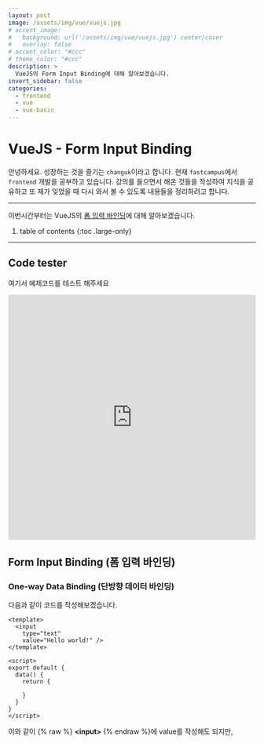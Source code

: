 ```yaml
---
layout: post
image: /assets/img/vue/vuejs.jpg
# accent_image:
#   background: url('/assets/img/vue/vuejs.jpg') center/cover
#   overlay: false
# accent_color: "#ccc"
# theme_color: "#ccc"
description: >
  VueJS의 Form Input Binding에 대해 알아보겠습니다.
invert_sidebar: false
categories:
  - frontend
  - vue
  - vue-basic
---
```


# VueJS - Form Input Binding

안녕하세요. 성장하는 것을 즐기는 `changuk`이라고 합니다. 현재 `fastcampus`에서 `frontend` 개발을 공부하고 있습니다. 강의를 들으면서 해온 것들을 작성하여 지식을 공유하고 또 제가 잊었을 때 다시 와서 볼 수 있도록 내용들을 정리하려고 합니다.

--- 

이번시간부터는 VueJS의 <a href="https://v3.vuejs-korea.org/guide/forms.html#%E1%84%91%E1%85%A9%E1%86%B7-%E1%84%8B%E1%85%B5%E1%86%B8%E1%84%85%E1%85%A7%E1%86%A8-%E1%84%87%E1%85%A1%E1%84%8B%E1%85%B5%E1%86%AB%E1%84%83%E1%85%B5%E1%86%BC" target="_blank">폼 입력 바인딩</a>에 대해 알아보겠습니다.

1. table of contents
{:toc .large-only}

---

## Code tester 
여기서 예제코드를 테스트 해주세요
<iframe src="https://codesandbox.io/embed/frosty-lake-khrk8?fontsize=14&hidenavigation=1&theme=dark"
     style="width:100%; height:500px; border:0; border-radius: 4px; overflow:hidden;"
     title="frosty-lake-khrk8"
     allow="accelerometer; ambient-light-sensor; camera; encrypted-media; geolocation; gyroscope; hid; microphone; midi; payment; usb; vr; xr-spatial-tracking"
     sandbox="allow-forms allow-modals allow-popups allow-presentation allow-same-origin allow-scripts"
   ></iframe>


## Form Input Binding (폼 입력 바인딩)

### One-way Data Binding (단방향 데이터 바인딩)
다음과 같이 코드를 작성해보겠습니다. 
```vue
<template>
  <input 
    type="text"
    value="Hello world!" />
</template>

<script>
export default {
  data() {
    return {

    }
  }
}
</script>
```
이와 같이 {% raw %} **\<input\>** {% endraw %}에 value를 작성해도 되지만, <script> 안에 **msg**문자열을 작성한 후 `v-bind 디렉티브`를 사용해서 값을 넣어줄 수도 있습니다. 또 **msg**문자열을 **<h1>**안에 작성해줄 수도 있습니다. 

```vue
<template>
  <h1>{% raw %}{{ msg }}{% endraw %}</h1>
  <input 
    type="text"
    :value="msg" />
</template>

<script>
export default {
  data() {
    return {
      msg: 'Hello world!'
    }
  }
}
</script>
```
이와 같이 데이터가 한 방향으로만 이동하면서 출력하고 있는 것을 **단방향 데이터 바인딩**이라고 합니다. 왜 단방향이냐면, {% raw %} **\<input\>** {% endraw %}의 텍스트를 아무리 바꾸어도 **<h1>**가 변하지 않기 때문이죠. <br>

### Two-way Data Binding (양방향 데이터 바인딩)

이 상태에서 `@input="handler"`라는 코드를 {% raw %} **\<input\>** {% endraw %}안에 추가해보겠습니다. 이 코드의 의미는, {% raw %} **\<input\>** {% endraw %}에 특정 데이터가 입력되기 시작하면, 그러한 모든 입력들은 모두 {% raw %} **\<input\>** {% endraw %}이란 이벤트로 인식이 됩니다. 

```vue
<template>
  <h1> {% raw %}{{ msg }}{% endraw %}</h1>
  <input 
    type="text"
    :value="msg" 
    @input="handler"/>
</template>

<script>
export default {
  data() {
    return {
      msg: 'Hello world!'
    }
  },
  methods: {
    handler(event) {
      console.log(event.target.value)
    }
  }
}
</script>
```
`handler()` 메서드는 `event 객체` **target**의 **value**를 출력하라는 명령입니다. 이제 이 코드를 가지고 this를 통해 msg의 값에 `<input>`태그에 입력하는 값을 할당해주는 코드도 작성하면 어떻게 될까요?

```vue
<template>
  <h1>{% raw %}{{ msg }}{% endraw %}</h1>
  <input 
    type="text"
    :value="msg" 
    @input="handler"/>
</template>

<script>
export default {
  data() {
    return {
      msg: 'Hello world!'
    }
  },
  methods: {
    handler(event) {
      console.log(event.target.value)
      this.msg = event.target.value
    }
  }
}
</script>
```
확인해보면, `<h1>`태그의 값도 따라서 변경이 되는 것을 알 수 있습니다. <br>
`this.msg = event.target.value` 코드로 인해 **msg**데이터가 변경되면, 반응성으로 인해 화면이 바뀌어질 수 있는 구조입니다. 이와 같은 상황에서는 **양방향 데이터 바인딩**이 이루어졌다고 할 수 있겠습니다. <br>

#### 인라인 방식

위와 같은 방식으로 코드를 작성해도 되지만, VueJS에서는 **인라인 방식의 코드**도 지원합니다. 아래 예제를 보시죠.

```vue
<template>
  <h1>{% raw %}{{ msg }}{% endraw %}</h1>
  <input 
    type="text"
    :value="msg" 
    @input="msg = $event.target.value"/>
</template>

<script>
export default {
  data() {
    return {
      msg: 'Hello world!'
    }
  }
}
</script>
```

#### v-model

`v-model 디렉티브`를 사용하면 양방향 데이터 바인딩을 적용하면서도 코드를 더 간략화 해줄 수 있습니다. 

```vue
<template>
  <h1>{% raw %}{{ msg }}{% endraw %}</h1>
  <input 
    type="text"
    v-model="msg"/>
</template>

<script>
export default {
  data() {
    return {
      msg: 'Hello world!'
    }
  }
}
</script>
```
`v-model 디렉티브`를 활용한 추가적인 기능도 살펴봅시다. 아래쪽에 추가적인 `<input>`태그를 작성하고 `v-model="checked"`를 작성하였습니다. 그리고 `<script>`태그에 **checked: false**를 작성해주면, 이 `<input>`태그는 `<script>`태그의 **checked**와 연결됩니다. <br>
그 후 checkbox를 클릭해주면 true, false를 출력해주는 토글로 작동하게 됩니다.

```vue
<template>
  <h1>{% raw %}{{ msg }}{% endraw %}</h1>
  <input 
    type="text"
    v-model="msg" />
  <h1>{{ checked }}</h1>
  <input 
    type="checkbox"
    v-model="checked" />
</template>

<script>
export default {
  data() {
    return {
      msg: 'Hello world!',
      checked: false
    }
  }
}
</script>
```

이런 v-model을 사용할 때 주의할 점이 있습니다. 한글을 작성할 때는, **한 글자가 완성될 때 까지 적용이 되지 않습니다.** 따라서 한글을 입력할 때는, 양방향 데이터 바인딩의 인라인 예제에서 나온 방식처럼 작성해야 바로바로 적용이 됩니다. 

##### v-model 수식어
###### v-model.lazy
v-model의 수식어를 살펴보도록 하겠습니다. 위에서 나왔던, 양방향 데이터 바인딩의 인라인 예제의 `@input`부분을 `@change`로 수정하고 설명을 진행하겠습니다.

```vue
<template>
  <h1>{% raw %}{{ msg }}{% endraw %}</h1>
  <input 
    type="text"
    :value="msg" 
    @change="msg = $event.target.value"/>
</template>

<script>
export default {
  data() {
    return {
      msg: 'Hello world!'
    }
  }
}
</script>
```
위와 같이 작성하면, 이제는 `<input>`에 입력하는 대로 바로 변경되지는 않지만, `ESC`, `Tab` 혹은 `Enter`키를 누르면 변경사항이 적용되는 것을 확인할 수 있습니다. <br>
이 코드를 `v-model 디렉티브`의 양방향 데이터 바인딩의 단축버전으로는 어떻게 만들 수 있을까요? `v-model.lazy`를 사용해주면 됩니다.

```vue
<template>
  <h1>{% raw %}{{ msg }}{% endraw %}</h1>
  <input 
    type="text"
    v-model.lazy="msg"/>
</template>

<script>
export default {
  data() {
    return {
      msg: 'Hello world!'
    }
  }
}
</script>
```
###### v-model.number
만약 **msg**데이터에 숫자를 입력하면 문자로 인식할까요 숫자로 인식할까요? 아래의 코드를 실행해보면 알 수 있지만, **string**을 출력해줍니다.

```vue
<template>
  <h1>{{ msg }}</h1>
  <input 
    type="text"
    v-model="msg"/>
</template>

<script>
export default {
  data() {
    return {
      msg: 123
    }
  },
  watch: {
    msg() {
      console.log(typeof this.msg)
    }
  }
}
</script>
```
따라서 만약 숫자 데이터를 사용하고 싶다면 `v-model.number`를 사용해주어야 합니다. 즉 `<input>`태그에 숫자 데이터를 계속 사용하려 한다면, `v-model.number` 코드를 사용하면 되는 것이죠.

###### v-model.trim
JavaScript에서 지원하는 trim()메서드를 사용해도 되지만, VueJS도 동일한 기능을 지원해줍니다. 
```vue
<template>
  <h1>{{ msg }}</h1>
  <input 
    type="text"
    v-model.trim="msg"/>
</template>

<script>
export default {
  data() {
    return {
      msg: 'Hello world!'
    }
  },
  watch: {
    msg() {
      console.log(typeof this.msg)
    }
  }
}
</script>
```
`v-model.trim`을 사용하면, 앞 뒤의 공백이 항상 제거된 상태로 유지되기 때문에 아무리 공백을 추가해도 값이 변경되지 않았다고 판단하게 됩니다.
